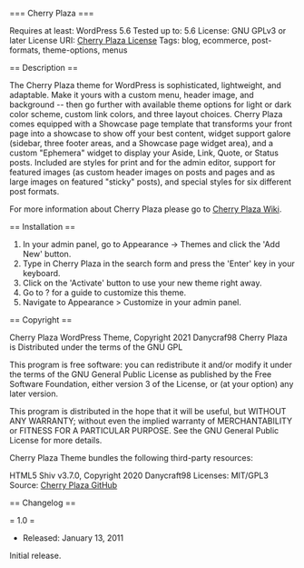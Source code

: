 === Cherry Plaza ===

Requires at least: WordPress 5.6
Tested up to: 5.6
License: GNU GPLv3 or later
License URI: [Cherry Plaza License](https://github.com/Danycraft98/Cherry-Plaza/blob/main/LICENSE)
Tags: blog, ecommerce, post-formats, theme-options, menus

== Description ==

The Cherry Plaza theme for WordPress is sophisticated, lightweight, and adaptable. Make it yours with a custom menu, header image, and background -- then go further with available theme options for light or dark color scheme, custom link colors, and three layout choices. Cherry Plaza comes equipped with a Showcase page template that transforms your front page into a showcase to show off your best content, widget support galore (sidebar, three footer areas, and a Showcase page widget area), and a custom "Ephemera" widget to display your Aside, Link, Quote, or Status posts. Included are styles for print and for the admin editor, support for featured images (as custom header images on posts and pages and as large images on featured "sticky" posts), and special styles for six different post formats.

For more information about Cherry Plaza please go to [Cherry Plaza Wiki](https://github.com/Danycraft98/Cherry-Plaza/wiki).

== Installation ==

1. In your admin panel, go to Appearance -> Themes and click the 'Add New' button.
2. Type in Cherry Plaza in the search form and press the 'Enter' key in your keyboard.
3. Click on the 'Activate' button to use your new theme right away.
4. Go to ? for a guide to customize this theme.
5. Navigate to Appearance > Customize in your admin panel.

== Copyright ==

Cherry Plaza WordPress Theme, Copyright 2021 Danycraf98
Cherry Plaza is Distributed under the terms of the GNU GPL

This program is free software: you can redistribute it and/or modify
it under the terms of the GNU General Public License as published by
the Free Software Foundation, either version 3 of the License, or
(at your option) any later version.

This program is distributed in the hope that it will be useful,
but WITHOUT ANY WARRANTY; without even the implied warranty of
MERCHANTABILITY or FITNESS FOR A PARTICULAR PURPOSE. See the
GNU General Public License for more details.

Cherry Plaza Theme bundles the following third-party resources:

HTML5 Shiv v3.7.0, Copyright 2020 Danycraft98
Licenses: MIT/GPL3
Source: [Cherry Plaza GitHub](https://github.com/danycraft98/Cherry-Plaza)

== Changelog ==

= 1.0 =
* Released: January 13, 2011

Initial release.
